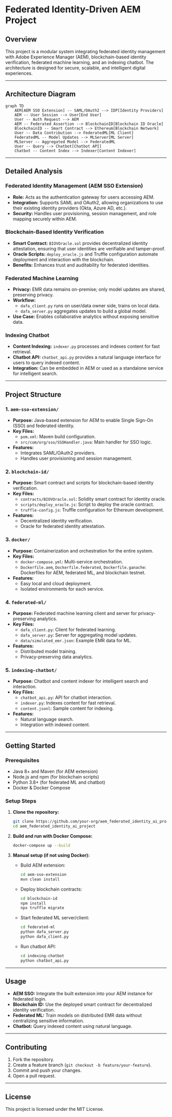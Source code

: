 # Federated Identity-Driven AEM Project

## Overview

This project is a modular system integrating federated identity management with Adobe Experience Manager (AEM), blockchain-based identity verification, federated machine learning, and an indexing chatbot. The architecture is designed for secure, scalable, and intelligent digital experiences. 

---

## Architecture Diagram

```mermaid
graph TD
    AEM[AEM SSO Extension] -- SAML/OAuth2 --> IDP[Identity Providers]
    AEM -- User Session --> User[End User]
    User -- Auth Request --> AEM
    AEM -- Federated Assertion --> BlockchainID[Blockchain ID Oracle]
    BlockchainID -- Smart Contract --> Ethereum[Blockchain Network]
    User -- Data Contribution --> FederatedML[ML Client]
    FederatedML -- Model Updates --> MLServer[ML Server]
    MLServer -- Aggregated Model --> FederatedML
    User -- Query --> Chatbot[Chatbot API]
    Chatbot -- Content Index --> Indexer[Content Indexer]
```

---

## Detailed Analysis

### Federated Identity Management (AEM SSO Extension)
- **Role:** Acts as the authentication gateway for users accessing AEM.
- **Integration:** Supports SAML and OAuth2, allowing organizations to use their existing identity providers (Okta, Azure AD, etc.).
- **Security:** Handles user provisioning, session management, and role mapping securely within AEM.

### Blockchain-Based Identity Verification
- **Smart Contract:** `BIOVOracle.sol` provides decentralized identity attestation, ensuring that user identities are verifiable and tamper-proof.
- **Oracle Scripts:** `deploy_oracle.js` and Truffle configuration automate deployment and interaction with the blockchain.
- **Benefits:** Enhances trust and auditability for federated identities.

### Federated Machine Learning
- **Privacy:** EMR data remains on-premise; only model updates are shared, preserving privacy.
- **Workflow:**
  - `dafa_client.py` runs on user/data owner side, trains on local data.
  - `dafa_server.py` aggregates updates to build a global model.
- **Use Case:** Enables collaborative analytics without exposing sensitive data.

### Indexing Chatbot
- **Content Indexing:** `indexer.py` processes and indexes content for fast retrieval.
- **Chatbot API:** `chatbot_api.py` provides a natural language interface for users to query indexed content.
- **Integration:** Can be embedded in AEM or used as a standalone service for intelligent search.

---

## Project Structure

### 1. `aem-sso-extension/`
- **Purpose:** Java-based extension for AEM to enable Single Sign-On (SSO) and federated identity.
- **Key Files:**
  - `pom.xml`: Maven build configuration.
  - `src/com/org/sso/SSOHandler.java`: Main handler for SSO logic.
- **Features:**
  - Integrates SAML/OAuth2 providers.
  - Handles user provisioning and session management.

### 2. `blockchain-id/`
- **Purpose:** Smart contract and scripts for blockchain-based identity verification.
- **Key Files:**
  - `contracts/BIOVOracle.sol`: Solidity smart contract for identity oracle.
  - `scripts/deploy_oracle.js`: Script to deploy the oracle contract.
  - `truffle-config.js`: Truffle configuration for Ethereum development.
- **Features:**
  - Decentralized identity verification.
  - Oracle for federated identity attestation.

### 3. `docker/`
- **Purpose:** Containerization and orchestration for the entire system.
- **Key Files:**
  - `docker-compose.yml`: Multi-service orchestration.
  - `Dockerfile.aem`, `Dockerfile.federated`, `Dockerfile.ganache`: Dockerfiles for AEM, federated ML, and blockchain testnet.
- **Features:**
  - Easy local and cloud deployment.
  - Isolated environments for each service.

### 4. `federated-ml/`
- **Purpose:** Federated machine learning client and server for privacy-preserving analytics.
- **Key Files:**
  - `dafa_client.py`: Client for federated learning.
  - `dafa_server.py`: Server for aggregating model updates.
  - `data/simulated_emr.json`: Example EMR data for ML.
- **Features:**
  - Distributed model training.
  - Privacy-preserving data analytics.

### 5. `indexing-chatbot/`
- **Purpose:** Chatbot and content indexer for intelligent search and interaction.
- **Key Files:**
  - `chatbot_api.py`: API for chatbot interaction.
  - `indexer.py`: Indexes content for fast retrieval.
  - `content.jsonl`: Sample content for indexing.
- **Features:**
  - Natural language search.
  - Integration with indexed content.

---

## Getting Started

### Prerequisites
- Java 8+ and Maven (for AEM extension)
- Node.js and npm (for blockchain scripts)
- Python 3.8+ (for federated ML and chatbot)
- Docker & Docker Compose

### Setup Steps

1. **Clone the repository:**
   ```sh
   git clone https://github.com/your-org/aem_federated_identity_ai_project.git
   cd aem_federated_identity_ai_project
   ```

2. **Build and run with Docker Compose:**
   ```sh
   docker-compose up --build
   ```

3. **Manual setup (if not using Docker):**
   - Build AEM extension:
     ```sh
     cd aem-sso-extension
     mvn clean install
     ```
   - Deploy blockchain contracts:
     ```sh
     cd blockchain-id
     npm install
     npx truffle migrate
     ```
   - Start federated ML server/client:
     ```sh
     cd federated-ml
     python dafa_server.py
     python dafa_client.py
     ```
   - Run chatbot API:
     ```sh
     cd indexing-chatbot
     python chatbot_api.py
     ```

---

## Usage

- **AEM SSO:** Integrate the built extension into your AEM instance for federated login.
- **Blockchain ID:** Use the deployed smart contract for decentralized identity verification.
- **Federated ML:** Train models on distributed EMR data without centralizing sensitive information.
- **Chatbot:** Query indexed content using natural language.

---

## Contributing

1. Fork the repository.
2. Create a feature branch (`git checkout -b feature/your-feature`).
3. Commit and push your changes.
4. Open a pull request.

---

## License

This project is licensed under the MIT License.